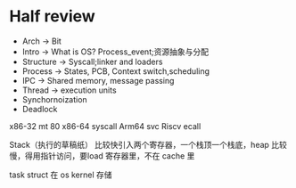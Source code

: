 # Half review

+ Arch -> Bit
+ Intro -> What is OS? Process_event;资源抽象与分配
+ Structure -> Syscall;linker and loaders
+ Process -> States, PCB, Context switch,scheduling
+ IPC -> Shared memory, message passing
+ Thread -> execution units
+ Synchornoization
+ Deadlock

x86-32 mt 80
x86-64 syscall
Arm64 svc
Riscv ecall

Stack（执行的草稿纸） 比较快引入两个寄存器，一个栈顶一个栈底，heap 比较慢，得用指针访问，要load 寄存器里，不在 cache 里

task struct 在 os kernel 存储